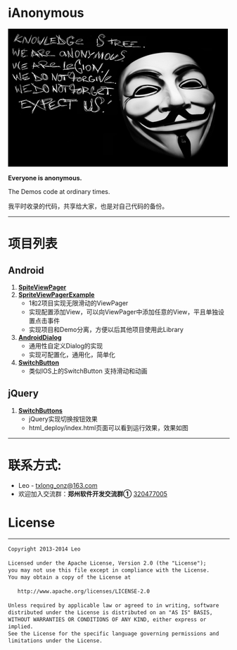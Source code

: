 iAnonymous
==========
![Screen](https://github.com/txlong/iAnonymous/raw/master/anonymous-logo.png)

**Everyone is anonymous.**

The Demos code at ordinary times.<br/>

我平时收录的代码，共享给大家，也是对自己代码的备份。<br/>

---
# 项目列表

## Android
1. **[SpiteViewPager](https://github.com/txlong/iAnonymous/tree/master/Android/SpiteViewPager)**
2. **[SpriteViewPagerExample]([https://github.com/txlong/iAnonymous/tree/master/Android/SpriteViewPagerExample])**
	* 1和2项目实现无限滑动的ViewPager
	* 实现配置添加View，可以向ViewPager中添加任意的View，平且单独设置点击事件
	* 实现项目和Demo分离，方便以后其他项目使用此Library
3. **[AndroidDialog]([https://github.com/txlong/iAnonymous/tree/master/Android/AndroidDialog])**
	* 通用性自定义Dialog的实现
	* 实现可配置化，通用化，简单化
4. **[SwitchButton]([https://github.com/txlong/iAnonymous/tree/master/Android/SwitchButton])**
	* 类似IOS上的SwitchButton 支持滑动和动画

## jQuery
1. **[SwitchButtons](https://github.com/txlong/iAnonymous/tree/master/SwitchButtons/SwitchButtons)**
	* jQuery实现切换按钮效果
	* html_deploy/index.html页面可以看到运行效果，效果如图

---
# 联系方式:

* Leo - [txlong_onz@163.com][2]
* 欢迎加入交流群：**郑州软件开发交流群①** [320477005][4]


# License
-------

    Copyright 2013-2014 Leo

    Licensed under the Apache License, Version 2.0 (the "License");
    you may not use this file except in compliance with the License.
    You may obtain a copy of the License at

       http://www.apache.org/licenses/LICENSE-2.0

    Unless required by applicable law or agreed to in writing, software
    distributed under the License is distributed on an "AS IS" BASIS,
    WITHOUT WARRANTIES OR CONDITIONS OF ANY KIND, either express or implied.
    See the License for the specific language governing permissions and
    limitations under the License.

 [1]: http://txlong-onz.iteye.com
 [2]: Mailto://txlong_onz@163.com
 [3]: 417505865
 [4]: 320477005